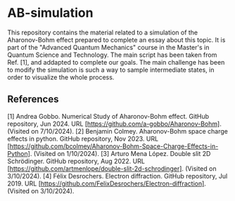 # AB-simulation
This repository contains the material related to a simulation of the Aharonov-Bohm effect prepared to complete an essay about this topic. It is part of the "Advanced Quantum Mechanics" course in the Master's in Quantum Science and Technology. The main script has been taken from Ref. [1], and addapted to complete our goals. The main challenge has been to modify the simulation is such a way to sample intermediate states, in order to visualize the whole process.





## References
[1] Andrea Gobbo. Numerical Study of Aharonov-Bohm effect. GitHub repository, Jun 2024. URL [https://github.com/a-gobbo/Aharonov-Bohm]. (Visited on 7/10/2024).
[2] Benjamin Colmey. Aharonov-Bohm space charge effects in python. GitHub repository, Nov 2023. URL [https://github.com/bcolmey/Aharonov-Bohm-Space-Charge-Effects-in-Python]. (Visited on 1/10/2024).
[3] Arturo Mena López. Double slit 2D Schrödinger. GitHub repository, Aug 2022. URL [https://github.com/artmenlope/double-slit-2d-schrodinger]. (Visited on 3/10/2024).
[4] Félix Desrochers. Electron diffraction. GitHub repository, Jul 2019. URL [https://github.com/FelixDesrochers/Electron-diffraction]. (Visited on 3/10/2024).
